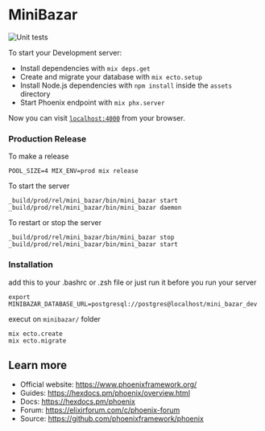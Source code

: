 # MiniBazar

![Unit tests](https://github.com/Sam23D/minibazar/blob/main/.github/workflows/test.yml/badge.svg)

To start your Development server:

  * Install dependencies with `mix deps.get`
  * Create and migrate your database with `mix ecto.setup`
  * Install Node.js dependencies with `npm install` inside the `assets` directory
  * Start Phoenix endpoint with `mix phx.server`

Now you can visit [`localhost:4000`](http://localhost:4000) from your browser.

### Production Release
To make a release
```
POOL_SIZE=4 MIX_ENV=prod mix release
```
To start the server
```
_build/prod/rel/mini_bazar/bin/mini_bazar start
_build/prod/rel/mini_bazar/bin/mini_bazar daemon
```
To restart or stop the server
```
_build/prod/rel/mini_bazar/bin/mini_bazar stop
_build/prod/rel/mini_bazar/bin/mini_bazar start
```


### Installation
add this to your .bashrc or .zsh file or just run it before you run your server
```
export MINIBAZAR_DATABASE_URL=postgresql://postgres@localhost/mini_bazar_dev
```

execut on `minibazar/` folder
```
mix ecto.create
mix ecto.migrate
```



## Learn more

  * Official website: https://www.phoenixframework.org/
  * Guides: https://hexdocs.pm/phoenix/overview.html
  * Docs: https://hexdocs.pm/phoenix
  * Forum: https://elixirforum.com/c/phoenix-forum
  * Source: https://github.com/phoenixframework/phoenix

